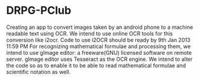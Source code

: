 DRPG-PClub
==========

Creating an app to convert images taken by an android phone to a machine readable text using OCR.
We intend to use online OCR tools for this conversion like i2ocr. Code to use i2OCR should be ready by 9th Jan 2013 11:59 PM
For recognizing mathematical formulae and processing them, we intend to use gImage editor: a freeware(GNU) licensed software on remote server. gImage editor uses Tesseract as the OCR engine. We intend to alter the code so as to enable it to be able to read mathematical formulae and scientific notation as well.

